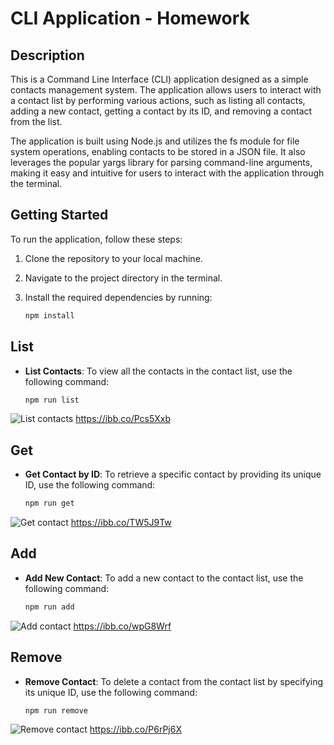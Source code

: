 
# CLI Application - Homework

## Description

This is a Command Line Interface (CLI) application designed as a simple contacts management system. The application allows users to interact with a contact list by performing various actions, such as listing all contacts, adding a new contact, getting a contact by its ID, and removing a contact from the list.

The application is built using Node.js and utilizes the fs module for file system operations, enabling contacts to be stored in a JSON file. It also leverages the popular yargs library for parsing command-line arguments, making it easy and intuitive for users to interact with the application through the terminal.

## Getting Started

To run the application, follow these steps:

1. Clone the repository to your local machine.

2. Navigate to the project directory in the terminal.

3. Install the required dependencies by running:
   ```bash
   npm install
   ```

## List

- **List Contacts**: To view all the contacts in the contact list, use the following command:
  ```bash
  npm run list
![List contacts](picture/node_add.png) https://ibb.co/Pcs5Xxb

## Get

- **Get Contact by ID**: To retrieve a specific contact by providing its unique ID, use the following command:
   ```bash
   npm run get
![Get contact](picture/node_get.png) https://ibb.co/TW5J9Tw 

## Add

- **Add New Contact**: To add a new contact to the contact list, use the following command:
   ```bash
   npm run add
![Add contact](picture/node_list.png) https://ibb.co/wpG8Wrf 

## Remove

- **Remove Contact**: To delete a contact from the contact list by specifying its unique ID, use the following command:
   ```bash
   npm run remove
![Remove contact](picture/node_remove.png) https://ibb.co/P6rPj6X 
